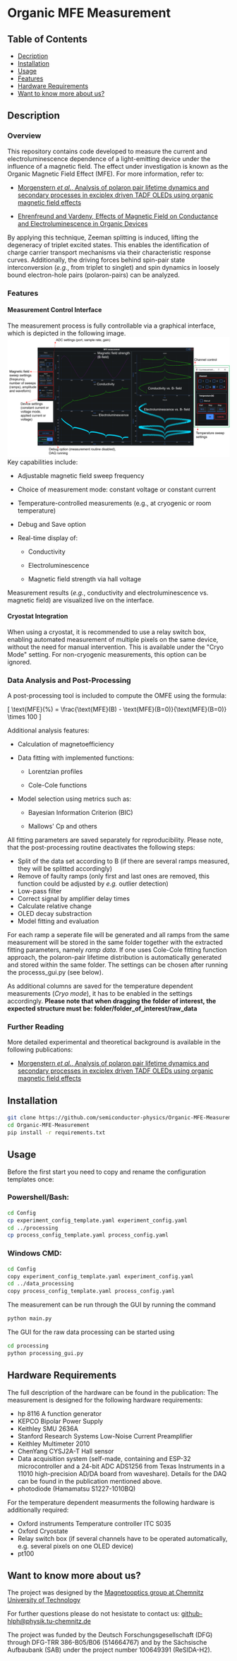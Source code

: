# Organic MFE Measurement


## Table of Contents
- [Decription](#description)
- [Installation](#installation)
- [Usage](#usage)
- [Features](#features)
- [Hardware Requirements](#hardware-requirements)
- [Want to know more about us?](#want-to-know-more-about-us)

## Description
### Overview
This repository contains code developed to measure the current and electroluminescence dependence of a light-emitting device under the influence of a magnetic field. The effect under investigation is known as the Organic Magnetic Field Effect (MFE). For more information, refer to:

- [Morgenstern *et al.*, Analysis of polaron pair lifetime dynamics and secondary processes in exciplex driven TADF OLEDs using organic magnetic field effects](https://www.nature.com/articles/s41598-024-82060-z)

- [Ehrenfreund and Vardeny, Effects of Magnetic Field on Conductance and Electroluminescence in Organic Devices](https://onlinelibrary.wiley.com/doi/full/10.1002/ijch.201100120)

By applying this technique, Zeeman splitting is induced, lifting the degeneracy of triplet excited states. This enables the identification of charge carrier transport mechanisms via their characteristic response curves. Additionally, the driving forces behind spin-pair state interconversion (*e.g.*, from triplet to singlet) and spin dynamics in loosely bound electron-hole pairs (polaron-pairs) can be analyzed.

### Features
#### Measurement Control Interface

The measurement process is fully controllable via a graphical interface, which is depicted in the following image. 
![Bild-measurement-routine-frontend](assets/Hardware-frontend.png)
Key capabilities include:

- Adjustable magnetic field sweep frequency

- Choice of measurement mode: constant voltage or constant current

- Temperature-controlled measurements (e.g., at cryogenic or room temperature)

- Debug and Save option

- Real-time display of:

    - Conductivity

    - Electroluminescence

    - Magnetic field strength via hall voltage

Measurement results (*e.g.*, conductivity and electroluminescence vs. magnetic field) are visualized live on the interface.

#### Cryostat Integration
When using a cryostat, it is recommended to use a relay switch box, enabling automated measurement of multiple pixels on the same device, without the need for manual intervention. This is available under the "Cryo Mode" setting. For non-cryogenic measurements, this option can be ignored.

### Data Analysis and Post-Processing
A post-processing tool is included to compute the OMFE using the formula:

\[
\text{MFE}(\%) = \frac{\text{MFE}(B) - \text{MFE}(B=0)}{\text{MFE}(B=0)} \times 100
\]


Additional analysis features:

- Calculation of magnetoefficiency

- Data fitting with implemented functions:

    - Lorentzian profiles

    - Cole-Cole functions

- Model selection using metrics such as:

    - Bayesian Information Criterion (BIC)

    - Mallows' Cp and others


All fitting parameters are saved separately for reproducibility.
Please note, that the post-processing routine deactivates the following steps: 
- Split of the data set according to B (if there are several ramps measured, they will be splitted accordingly)
- Remove of faulty ramps (only first and last ones are removed, this function could be adjusted by *e.g.* outlier detection)
- Low-pass filter 
- Correct signal by amplifier delay times
- Calculate relative change 
- OLED decay substraction
- Model fitting and evaluation

For each ramp a seperate file will be generated and all ramps from the same measurement will be stored in the same folder together with the extracted fitting parameters, namely *ramp data*. If one uses Cole-Cole fitting function approach, the polaron-pair lifetime distribution is automatically generated and stored within the same folder. 
The settings can be chosen after running the processs_gui.py (see below).

As additional columns are saved for the temperature dependent measurements (*Cryo mode*), it has to be enabled in the settings accordingly. **Please note that when dragging the folder of interest, the expected structure must be: folder/folder_of_interest/raw_data**

### Further Reading
More detailed experimental and theoretical background is available in the following publications:

- [Morgenstern *et al.*, Analysis of polaron pair lifetime dynamics and secondary processes in exciplex driven TADF OLEDs using organic magnetic field effects](#https://www.nature.com/articles/s41598-024-82060-z)


## Installation

```bash
git clone https://github.com/semiconductor-physics/Organic-MFE-Measurement.git
cd Organic-MFE-Measurement
pip install -r requirements.txt
```

## Usage

Before the first start you need to copy and rename the configuration templates once:

### Powershell/Bash:
```bash
cd Config
cp experiment_config_template.yaml experiment_config.yaml
cd ../processing
cp process_config_template.yaml process_config.yaml
```

### Windows CMD:
```bash
cd Config
copy experiment_config_template.yaml experiment_config.yaml
cd ../data_processing
copy process_config_template.yaml process_config.yaml
```


The measurement can be run through the GUI by running the command

```bash
python main.py
```

The GUI for the raw data processing can be started using

``` bash
cd processing
python processing_gui.py
```

## Hardware Requirements

The full description of the hardware can be found in the publication: 
The measurement is designed for the following hardware requirements: 
- hp 8116 A function generator 
- KEPCO Bipolar Power Supply 
- Keithley SMU 2636A 
- Stanford Research Systems Low-Noise Current Preamplifier 
- Keithley Multimeter 2010 
- ChenYang CYSJ2A-T Hall sensor 
- Data acquisition system (self-made, containing and ESP-32 microcontroller and a 24-bit ADC ADS1256 from Texas Instruments
in a 11010 high-precision AD/DA board from waveshare). Details for the DAQ can be found in the publication mentioned above.
- photodiode (Hamamatsu S1227-1010BQ)

For the temperature dependent measurments the following hardware is additionally required: 
- Oxford instruments Temperature controller ITC S035 
- Oxford Cryostate 
- Relay switch box (if several channels have to be operated automatically, e.g. several pixels on one OLED device)
- pt100 

## Want to know more about us?
The project was designed by the [Magnetooptics group at Chemnitz University of Technology](https://www.tu-chemnitz.de/MAIN/magnetooptik/index.html)

For further questions please do not hesistate to contact us: github-hlph@physik.tu-chemnitz.de

The project was funded by the Deutsch Forschungsgesellschaft (DFG) through DFG-TRR 386-B05/B06 (514664767) and by the Sächsische Aufbaubank (SAB) under the project number 100649391 (ReSIDA-H2). 
